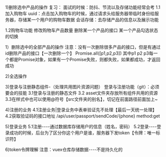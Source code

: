 1)删除选中产品的操作
复习：
面试的时候：防抖、节流以及存储功能经常会考
1.1加入购物车
uuid：点击加入购物车的时候，通过请求头给服务器带临时身份给服务器，存储某一个用户的购物车数据
会话存储：去存储产品的信息以及展示功能

1.2购物车功能
修改购物车产品数量
删除某一个产品的接口
某一个产品勾选状态的切换







1）删除选中的全部产品的操作
注意：没有一次删除很多产品的接口，但是有通过id删除产品的接口【一次删除一个】
Promise.all([p1,p2,p3])
其中p1 p2 p3每一个都是Promise对象，如果有一个Promise失败，则都失败，如果都成功，才返回成功

2)全选操作

3)登录与注册静态组件-（处理共用图片资源问题）
登录与注册功能（git）：必须要会的技能
3.1登录与注册的静态文件
3.2 asset文件夹存放所有组件共用的资源
3.3在样式中也可以使用@符号【src文件夹的别名】，切记在前面路径前面加上~


4)注册的业务
4.1注册业务|登录业务中表单验证先不处理【最后一天统一处理】
4.2获取验证码的接口地址 /api/user/passport/sendCode/{phone}  method:get

5)登录业务
5.1注册----通过数据库存储用户的信息（姓名，密码）
5.2登录----登录成功的时候，后台为了区分你这个用户是谁，服务器下发token【令牌：唯一标识符】

6)token令牌理解
注意：vuex仓库存储数据----不是持久化的